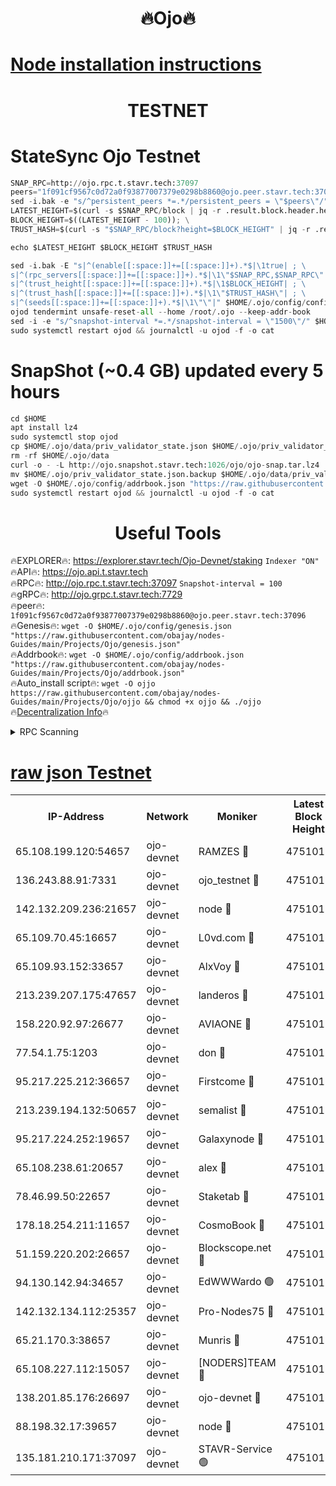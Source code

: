 <h1 align="center"> 🔥Ojo🔥</h1>

[Node installation instructions](https://github.com/obajay/nodes-Guides/tree/main/Projects/Ojo)
=

<h1 align="center"> TESTNET</h1>

# StateSync Ojo Testnet
```python
SNAP_RPC=http://ojo.rpc.t.stavr.tech:37097
peers="1f091cf9567c0d72a0f93877007379e0298b8860@ojo.peer.stavr.tech:37096"
sed -i.bak -e "s/^persistent_peers *=.*/persistent_peers = \"$peers\"/" $HOME/.ojo/config/config.toml
LATEST_HEIGHT=$(curl -s $SNAP_RPC/block | jq -r .result.block.header.height); \
BLOCK_HEIGHT=$((LATEST_HEIGHT - 100)); \
TRUST_HASH=$(curl -s "$SNAP_RPC/block?height=$BLOCK_HEIGHT" | jq -r .result.block_id.hash)

echo $LATEST_HEIGHT $BLOCK_HEIGHT $TRUST_HASH

sed -i.bak -E "s|^(enable[[:space:]]+=[[:space:]]+).*$|\1true| ; \
s|^(rpc_servers[[:space:]]+=[[:space:]]+).*$|\1\"$SNAP_RPC,$SNAP_RPC\"| ; \
s|^(trust_height[[:space:]]+=[[:space:]]+).*$|\1$BLOCK_HEIGHT| ; \
s|^(trust_hash[[:space:]]+=[[:space:]]+).*$|\1\"$TRUST_HASH\"| ; \
s|^(seeds[[:space:]]+=[[:space:]]+).*$|\1\"\"|" $HOME/.ojo/config/config.toml
ojod tendermint unsafe-reset-all --home /root/.ojo --keep-addr-book
sed -i -e "s/^snapshot-interval *=.*/snapshot-interval = \"1500\"/" $HOME/.ojo/config/app.toml
sudo systemctl restart ojod && journalctl -u ojod -f -o cat
```
# SnapShot (~0.4 GB) updated every 5 hours
```python
cd $HOME
apt install lz4
sudo systemctl stop ojod
cp $HOME/.ojo/data/priv_validator_state.json $HOME/.ojo/priv_validator_state.json.backup
rm -rf $HOME/.ojo/data
curl -o - -L http://ojo.snapshot.stavr.tech:1026/ojo/ojo-snap.tar.lz4 | lz4 -c -d - | tar -x -C $HOME/.ojo --strip-components 2
mv $HOME/.ojo/priv_validator_state.json.backup $HOME/.ojo/data/priv_validator_state.json
wget -O $HOME/.ojo/config/addrbook.json "https://raw.githubusercontent.com/obajay/nodes-Guides/main/Projects/Ojo/addrbook.json"
sudo systemctl restart ojod && journalctl -u ojod -f -o cat
```
 <h1 align="center"> Useful Tools</h1>

🔥EXPLORER🔥:        https://explorer.stavr.tech/Ojo-Devnet/staking        `Indexer "ON"` \
🔥API🔥:                     https://ojo.api.t.stavr.tech \
🔥RPC🔥:                    http://ojo.rpc.t.stavr.tech:37097              `Snapshot-interval = 100` \
🔥gRPC🔥:                  http://ojo.grpc.t.stavr.tech:7729 \
🔥peer🔥:                   `1f091cf9567c0d72a0f93877007379e0298b8860@ojo.peer.stavr.tech:37096` \
🔥Genesis🔥:    ```wget -O $HOME/.ojo/config/genesis.json "https://raw.githubusercontent.com/obajay/nodes-Guides/main/Projects/Ojo/genesis.json"``` \
🔥Addrbook🔥:    ```wget -O $HOME/.ojo/config/addrbook.json "https://raw.githubusercontent.com/obajay/nodes-Guides/main/Projects/Ojo/addrbook.json"``` \
🔥Auto_install script🔥: ```wget -O ojjo https://raw.githubusercontent.com/obajay/nodes-Guides/main/Projects/Ojo/ojjo && chmod +x ojjo && ./ojjo``` \
🔥[Decentralization Info](https://github.com/obajay/StateSync-snapshots/tree/main/Projects/Ojo/Decentralization)🔥



<details>
<summary>RPC Scanning</summary>

<h2 align="center"> We scan nodes in real time every 4 hours. And we provide the final result of RPC endpoints.
We cannot influence the operation of these nodes in any way. </h2>


```python
If Voting Power is higher than 0 --> then the Node is a validator of the network and may be subject to attack and be a potential threat to the chain.
```
```python
We marked such validators with a red symbol
```

</details>

[raw json Testnet](https://rpc-check.ojot.stavr.tech/ojot/rpc-ojot-result.json)
=


<table><tr><th>IP-Address</th><th>Network</th><th>Moniker</th><th>Latest Block Height</th><th>Earliest Block Height</th><th>Catching Up</th><th>Tx Index</th><th>Voting Power</th><th>Scan Time</th></tr><tr><td>65.108.199.120:54657</td><td>ojo-devnet</td><td>RAMZES 🔴</td><td>4751012</td><td>306156</td><td>False</td><td>on</td><td>15420</td><td>2023-12-31T20:44:13.428714761UTC</td></tr><tr><td>136.243.88.91:7331</td><td>ojo-devnet</td><td>ojo_testnet 🔴</td><td>4751013</td><td>308845</td><td>False</td><td>on</td><td>1000</td><td>2023-12-31T20:44:21.730063419UTC</td></tr><tr><td>142.132.209.236:21657</td><td>ojo-devnet</td><td>node 🔴</td><td>4751017</td><td>350001</td><td>False</td><td>on</td><td>1999</td><td>2023-12-31T20:44:38.839977812UTC</td></tr><tr><td>65.109.70.45:16657</td><td>ojo-devnet</td><td>L0vd.com 🔴</td><td>4751018</td><td>695918</td><td>False</td><td>off</td><td>998</td><td>2023-12-31T20:44:49.778722124UTC</td></tr><tr><td>65.109.93.152:33657</td><td>ojo-devnet</td><td>AlxVoy 🔴</td><td>4751016</td><td>2319801</td><td>False</td><td>on</td><td>4536782</td><td>2023-12-31T20:44:38.593385423UTC</td></tr><tr><td>213.239.207.175:47657</td><td>ojo-devnet</td><td>landeros 🔴</td><td>4751015</td><td>2714001</td><td>False</td><td>off</td><td>11083</td><td>2023-12-31T20:44:32.595080447UTC</td></tr><tr><td>158.220.92.97:26677</td><td>ojo-devnet</td><td>AVIAONE 🔴</td><td>4751015</td><td>2754001</td><td>False</td><td>on</td><td>13867</td><td>2023-12-31T20:44:32.340240254UTC</td></tr><tr><td>77.54.1.75:1203</td><td>ojo-devnet</td><td>don 🔴</td><td>4751017</td><td>2906401</td><td>False</td><td>on</td><td>10</td><td>2023-12-31T20:44:41.706502132UTC</td></tr><tr><td>95.217.225.212:36657</td><td>ojo-devnet</td><td>Firstcome 🔴</td><td>4751013</td><td>2985946</td><td>False</td><td>on</td><td>13566</td><td>2023-12-31T20:44:21.452594148UTC</td></tr><tr><td>213.239.194.132:50657</td><td>ojo-devnet</td><td>semalist 🔴</td><td>4751012</td><td>3223522</td><td>False</td><td>on</td><td>19037</td><td>2023-12-31T20:44:13.680752210UTC</td></tr><tr><td>95.217.224.252:19657</td><td>ojo-devnet</td><td>Galaxynode 🔴</td><td>4751018</td><td>3685492</td><td>False</td><td>on</td><td>11888</td><td>2023-12-31T20:44:46.737864677UTC</td></tr><tr><td>65.108.238.61:20657</td><td>ojo-devnet</td><td>alex 🔴</td><td>4751012</td><td>4158001</td><td>False</td><td>on</td><td>11359</td><td>2023-12-31T20:44:13.069057679UTC</td></tr><tr><td>78.46.99.50:22657</td><td>ojo-devnet</td><td>Staketab 🔴</td><td>4751018</td><td>4254801</td><td>False</td><td>on</td><td>1276</td><td>2023-12-31T20:44:50.051491781UTC</td></tr><tr><td>178.18.254.211:11657</td><td>ojo-devnet</td><td>CosmoBook 🔴</td><td>4751017</td><td>4392001</td><td>False</td><td>off</td><td>1057</td><td>2023-12-31T20:44:41.218178661UTC</td></tr><tr><td>51.159.220.202:26657</td><td>ojo-devnet</td><td>Blockscope.net 🔴</td><td>4751012</td><td>4425001</td><td>False</td><td>on</td><td>981</td><td>2023-12-31T20:44:12.736153555UTC</td></tr><tr><td>94.130.142.94:34657</td><td>ojo-devnet</td><td>EdWWWardo 🟢</td><td>4751016</td><td>4438946</td><td>False</td><td>on</td><td>0</td><td>2023-12-31T20:44:36.174831161UTC</td></tr><tr><td>142.132.134.112:25357</td><td>ojo-devnet</td><td>Pro-Nodes75 🔴</td><td>4751013</td><td>4651013</td><td>False</td><td>on</td><td>24651</td><td>2023-12-31T20:44:16.715358928UTC</td></tr><tr><td>65.21.170.3:38657</td><td>ojo-devnet</td><td>Munris 🔴</td><td>4751013</td><td>4651013</td><td>False</td><td>off</td><td>20123</td><td>2023-12-31T20:44:19.091317784UTC</td></tr><tr><td>65.108.227.112:15057</td><td>ojo-devnet</td><td>[NODERS]TEAM 🔴</td><td>4751018</td><td>4651018</td><td>False</td><td>off</td><td>9999</td><td>2023-12-31T20:44:47.052435235UTC</td></tr><tr><td>138.201.85.176:26697</td><td>ojo-devnet</td><td>ojo-devnet 🔴</td><td>4751018</td><td>4651018</td><td>False</td><td>on</td><td>1000024000</td><td>2023-12-31T20:44:49.402000723UTC</td></tr><tr><td>88.198.32.17:39657</td><td>ojo-devnet</td><td>node 🔴</td><td>4751017</td><td>4710001</td><td>False</td><td>on</td><td>81432</td><td>2023-12-31T20:44:41.957385956UTC</td></tr><tr><td>135.181.210.171:37097</td><td>ojo-devnet</td><td>STAVR-Service 🟢</td><td>4751012</td><td>4750301</td><td>False</td><td>on</td><td>0</td><td>2023-12-31T20:44:14.417125279UTC</td></tr></table>
